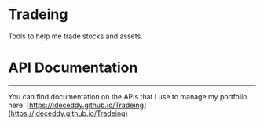 # Tradeing
Tools to help me trade stocks and assets.

# API Documentation
---
You can find documentation on the APIs that I use to manage my portfolio here:
[https://ideceddy.github.io/Tradeing](https://ideceddy.github.io/Tradeing)
